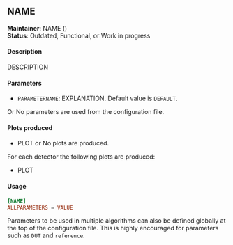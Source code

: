 ## NAME
**Maintainer**: NAME (<EMAIL>)   
**Status**: Outdated, Functional, or Work in progress   

#### Description
DESCRIPTION

#### Parameters
* `PARAMETERNAME`: EXPLANATION. Default value is `DEFAULT`.

Or No parameters are used from the configuration file.

#### Plots produced
* PLOT or No plots are produced.

For each detector the following plots are produced:
* PLOT

#### Usage
```toml
[NAME]
ALLPARAMETERS = VALUE
```
Parameters to be used in multiple algorithms can also be defined globally at the top of the configuration file. This is highly encouraged for parameters such as `DUT` and `reference`.
